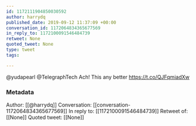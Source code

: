 ```yaml
---
id: 1172111904850030592
author: harrydq
published_date: 2019-09-12 11:37:09 +00:00
conversation_id: 1172064834365677569
in_reply_to: 1172100091546484739
retweet: None
quoted_tweet: None
type: tweet
tags:

---
```


@yudapearl @TelegraphTech Ach! This any better https://t.co/QJFqmiadXw

### Metadata

Author: [[@harrydq]]
Conversation: [[conversation-1172064834365677569]]
In reply to: [[1172100091546484739]]
Retweet of: [[None]]
Quoted tweet: [[None]]
